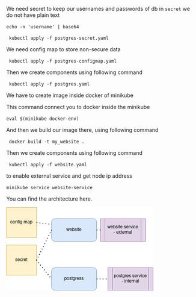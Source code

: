
We need secret to keep our usernames and passwords of db
in `secret` we do not have plain text 
```azure
echo -n 'username' | base64
```
```azure
 kubectl apply -f postgres-secret.yaml
```
We need config map to store non-secure data
```azure
 kubectl apply -f postgres-configmap.yaml
```

Then we create components using following command
```azure
 kubectl apply -f postgres.yaml
```
We have to create image inside docker of minikube


This command connect you to docker inside the minikube
```azure
eval $(minikube docker-env)
```
And then we build our image there, using following command
```azure
 docker build -t my_website .
```

Then we create components using following command
```azure
 kubectl apply -f website.yaml
```


to enable external service and get node ip address
```azure
minikube service website-service
```
You can find the architecture here.

![](architecture.png)